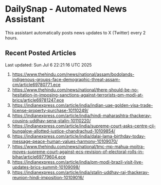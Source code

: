 # DailySnap - Automated News Assistant

This assistant automatically posts news updates to X (Twitter) every 2 hours.

## Recent Posted Articles

Last updated: Sun Jul  6 22:21:16 UTC 2025

1. https://www.thehindu.com/news/national/assam/bodolands-indigenous-groups-face-demographic-threat-assam-cm/article69780771.ece
2. https://www.thehindu.com/news/national/there-should-be-no-hesitation-in-imposing-sanctions-against-terrorists-pm-modi-at-brics/article69781247.ece
3. https://indianexpress.com/article/india/indian-uae-golden-visa-trade-license-property-purchase-10110249/
4. https://indianexpress.com/article/india/hindi-maharashtra-thackeray-cousins-uddhav-sena-stalin-10110220/
5. https://indianexpress.com/article/india/supreme-court-asks-centre-cji-bungalow-allotted-justice-chandrachud-10109854/
6. https://indianexpress.com/article/india/dalai-lama-birthday-today-message-peace-human-values-harmony-10109070/
7. https://www.thehindu.com/news/national/tmc-mp-mahua-moitra-moves-supreme-court-against-ecs-revision-of-electoral-rolls-in-bihar/article69779604.ece
8. https://indianexpress.com/article/india/pm-modi-brazil-visit-live-updates-brics-summit-10109098/
9. https://indianexpress.com/article/india/stalin-uddhav-raj-thackeray-reunion-hindi-imposition-10109016/

